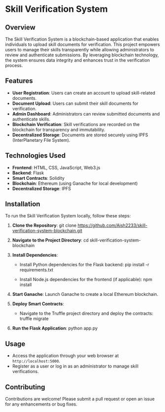 # Skill Verification System

## Overview
The Skill Verification System is a blockchain-based application that enables individuals to upload skill documents for verification. This project empowers users to manage their skills transparently while allowing administrators to review and authenticate submissions. By leveraging blockchain technology, the system ensures data integrity and enhances trust in the verification process.

## Features
- **User Registration**: Users can create an account to upload skill-related documents.
- **Document Upload**: Users can submit their skill documents for verification.
- **Admin Dashboard**: Administrators can review submitted documents and authenticate skills.
- **Blockchain Verification**: Skill verifications are recorded on the blockchain for transparency and immutability.
- **Decentralized Storage**: Documents are stored securely using IPFS (InterPlanetary File System).

## Technologies Used
- **Frontend**: HTML, CSS, JavaScript, Web3.js
- **Backend**: Flask
- **Smart Contracts**: Solidity
- **Blockchain**: Ethereum (using Ganache for local development)
- **Decentralized Storage**: IPFS

## Installation
To run the Skill Verification System locally, follow these steps:

1. **Clone the Repository**:
   git clone https://github.com/Aish2233/skill-verification-system-blockchain.git


2. **Navigate to the Project Directory**:
   cd skill-verification-system-blockchain
 

3. **Install Dependencies**:
   - Install Python dependencies for the Flask backend:
     pip install -r requirements.txt
     
   - Install Node.js dependencies for the frontend (if applicable):
     npm install
    

4. **Start Ganache**: Launch Ganache to create a local Ethereum blockchain.

5. **Deploy Smart Contracts**:
   - Navigate to the Truffle project directory and deploy the contracts:
     truffle migrate


6. **Run the Flask Application**:
   python app.py
   

## Usage
- Access the application through your web browser at `http://localhost:5000`.
- Register as a user or log in as an administrator to manage skill verifications.

## Contributing
Contributions are welcome! Please submit a pull request or open an issue for any enhancements or bug fixes.
